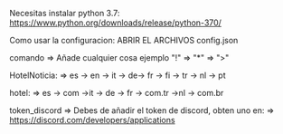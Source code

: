Necesitas instalar python 3.7: https://www.python.org/downloads/release/python-370/

Como usar la configuracion:
ABRIR EL ARCHIVOS config.json

comando => Añade cualquier cosa ejemplo "!" => "*" => ">"

HotelNoticia: => es -> en -> it -> de-> fr -> fi -> tr -> nl -> pt 

hotel: => es -> com ->it -> de -> fr -> com.tr ->nl -> com.br

token_discord => Debes de añadir el token de discord, obten uno en: => https://discord.com/developers/applications
